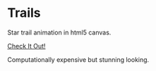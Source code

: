 # Trails
Star trail animation in html5 canvas.

[Check It Out!](https://manassarpatwar.github.io/Trails/)

Computationally expensive but stunning looking.
